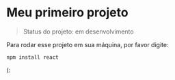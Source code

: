 <h1>Meu primeiro projeto</h1>

>Status do projeto: em desenvolvimento

Para rodar esse projeto em sua máquina, por favor digite:

```
npm install react
```
(: